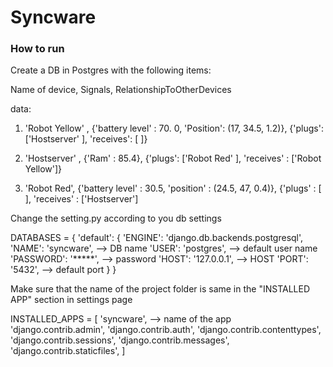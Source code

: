 # Syncware

### How to run

Create a DB in Postgres with the following items:

  Name of device, Signals, RelationshipToOtherDevices

data:

  1.	'Robot Yellow' , {'battery level' : 70. 0, 'Position': (17, 34.5, 1.2)}, {'plugs': ['Hostserver' ], 'receives': [ ]}

  2.	'Hostserver' , {'Ram' : 85.4}, {'plugs': ['Robot Red' ], 'receives' : ['Robot Yellow']}

  3.	'Robot Red', {'battery level' : 30.5, 'position' : (24.5, 47, 0.4)}, {'plugs' : [ ], 'receives' : ['Hostserver']

Change the setting.py according to you db settings

DATABASES = {
    'default': {
        'ENGINE': 'django.db.backends.postgresql',
        'NAME': 'syncware', --> DB name
        'USER': 'postgres', --> default user name
        'PASSWORD': '*****', --> password
        'HOST': '127.0.0.1', --> HOST
        'PORT': '5432',      --> default port
    }
}


Make sure that the name of the project folder is same in the "INSTALLED APP" section in settings page

  INSTALLED_APPS = [
    'syncware', --> name of the app
    'django.contrib.admin',
    'django.contrib.auth',
    'django.contrib.contenttypes',
    'django.contrib.sessions',
    'django.contrib.messages',
    'django.contrib.staticfiles',
]
